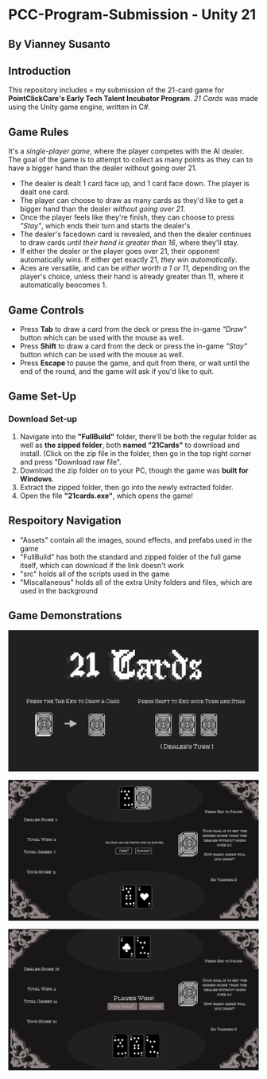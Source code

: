 # PCC-Program-Submission - Unity 21

By Vianney Susanto
---
## Introduction
This repository includes = my submission of the 21-card game for **PointClickCare's Early Tech Talent Incubator Program**. 
_21 Cards_ was made using the Unity game engine, written in C#. 

## Game Rules
It's a _single-player game_, where the player competes with the AI dealer. 
The goal of the game is to attempt to collect as many points as they can to have a bigger hand than the dealer without going over 21.

- The dealer is dealt 1 card face up, and 1 card face down. The player is dealt one card.
- The player can choose to draw as many cards as they'd like to get a bigger hand than the dealer _without going over 21_.
- Once the player feels like they're finish, they can choose to press _"Stay"_, which ends their turn and starts the dealer's
- The dealer's facedown card is revealed, and then the dealer continues to draw cards _until their hand is greater than 16_, where they'll stay.
- If either the dealer or the player goes over 21, their opponent automatically wins. If either get exactly 21, _they win automatically_.
- Aces are versatile, and can be _either worth a 1 or 11_, depending on the player's choice, unless their hand is already greater than 11, where it automatically beocomes 1.

## Game Controls
- Press **Tab** to draw a card from the deck or press the in-game _"Draw"_ button which can be used with the mouse as well.
- Press **Shift** to draw a card from the deck or press the in-game _"Stay"_ button which can be used with the mouse as well.
- Press **Escape** to pause the game, and quit from there, or wait until the end of the round, and the game will ask if you'd like to quit.

## Game Set-Up
### Download Set-up
1. Navigate into the **"FullBuild"** folder, there'll be both the regular folder as well as **the zipped folder**, both **named "21Cards"** to download and install.
  (Click on the zip file in the folder, then go in the top right corner and press "Download raw file".
3. Download the zip folder on to your PC, though the game was **built for Windows**.
4. Extract the zipped folder, then go into the newly extracted folder.
5. Open the file **"21cards.exe"**, which opens the game!

## Respoitory Navigation
- "Assets" contain all the images, sound effects, and prefabs used in the game
- "FullBuild" has both the standard and zipped folder of the full game itself, which can download if the link doesn't work
- "src" holds all of the scripts used in the game
- "Miscallaneous" holds all of the extra Unity folders and files, which are used in the background

## Game Demonstrations
![Screenshot](Assets/GameDemoScreenshots/TitleScreenDemo.png)

![Screenshot](Assets/GameDemoScreenshots/AceChoiceDemo.png)

![Screenshot](Assets/GameDemoScreenshots/Perfect21Demo.png)
